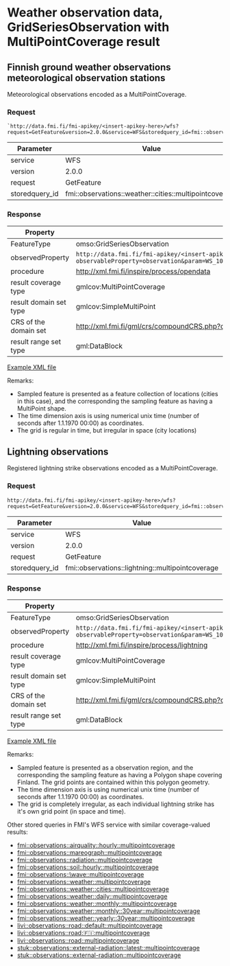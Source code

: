 # Weather observation data, GridSeriesObservation with MultiPointCoverage result

## Finnish ground weather observations meteorological observation stations

Meteorological observations encoded as a MultiPointCoverage.

### Request

	`http://data.fmi.fi/fmi-apikey/<insert-apikey-here>/wfs?request=GetFeature&version=2.0.0&service=WFS&storedquery_id=fmi::observations::weather::cities::multipointcoverage`

Parameter      | Value
---------------|----------------
service        | WFS
version        | 2.0.0
request        | GetFeature
storedquery_id | fmi::observations::weather::cities::multipointcoverage

### Response

Property               | Value
-----------------------|-------------------
FeatureType            | omso:GridSeriesObservation
observedProperty       | `http://data.fmi.fi/fmi-apikey/<insert-apikey-here>/meta?observableProperty=observation&param=WS_10MIN,WD_10MIN,WG_10MIN,T,RH,TD,P_SEA,R_1H,VIS,N_MAN,WAWA&language=eng`
procedure              | http://xml.fmi.fi/inspire/process/opendata
result coverage type   | gmlcov:MultiPointCoverage
result domain set type | gmlcov:SimpleMultiPoint
CRS of the domain set  | http://xml.fmi.fi/gml/crs/compoundCRS.php?crs=4258&time=unixtime (3-dim, EPSG:4258 + time)
result range set type  | gml:DataBlock

[Example XML file](./fmi-wfs-weather-observations-surface-cities-multipoint.xml)

Remarks:

* Sampled feature is presented as a feature collection of locations (cities in this case), and the corresponding the sampling feature as having a MultiPoint shape.
* The time dimension axis is using numerical unix time (number of seconds after 1.1.1970 00:00) as coordinates.
* The grid is regular in time, but irregular in space (city locations)

## Lightning observations

Registered lightning strike observations encoded as a MultiPointCoverage.

### Request

	http://data.fmi.fi/fmi-apikey/<insert-apikey-here>/wfs?request=GetFeature&version=2.0.0&service=WFS&storedquery_id=fmi::observations::lightning::multipointcoverage

Parameter      | Value
---------------|----------------
service        | WFS
version        | 2.0.0
request        | GetFeature
storedquery_id | fmi::observations::lightning::multipointcoverage

### Response

Property               | Value
-----------------------|-------------------
FeatureType            | omso:GridSeriesObservation
observedProperty       | `http://data.fmi.fi/fmi-apikey/<insert-apikey-here>/meta?observableProperty=observation&param=WS_10MIN,WD_10MIN,WG_10MIN,T,RH,TD,P_SEA,R_1H,VIS,N_MAN,WAWA&language=eng`
procedure              | http://xml.fmi.fi/inspire/process/lightning
result coverage type   | gmlcov:MultiPointCoverage
result domain set type | gmlcov:SimpleMultiPoint
CRS of the domain set  | http://xml.fmi.fi/gml/crs/compoundCRS.php?crs=4258&time=unixtime (3-dim, EPSG:4258 + time)
result range set type  | gml:DataBlock

[Example XML file](./fmi-wfs-lightning-strikes-multipoint.xml)

Remarks:

* Sampled feature is presented as a observation region, and the corresponding the sampling feature as having a Polygon shape covering Finland. The grid points are contained within this polygon geometry.
* The time dimension axis is using numerical unix time (number of seconds after 1.1.1970 00:00) as coordinates.
* The grid is completely irregular, as each individual lightning strike has it's own grid point (in space and time).


Other stored queries in FMI's WFS service with similar coverage-valued results:

* [fmi::observations::airquality::hourly::multipointcoverage](http://data.fmi.fi/fmi-apikey/<insert-apikey-here>/wfs?request=DescribeStoredQueries&version=2.0.0&service=WFS&storedquery_id=fmi::observations::airquality::hourly::multipointcoverage)
* [fmi::observations::mareograph::multipointcoverage](http://data.fmi.fi/fmi-apikey/<insert-apikey-here>/wfs?request=DescribeStoredQueries&version=2.0.0&service=WFS&storedquery_id=fmi::observations::mareograph::multipointcoverage)
* [fmi::observations::radiation::multipointcoverage](http://data.fmi.fi/fmi-apikey/<insert-apikey-here>/wfs?request=DescribeStoredQueries&version=2.0.0&service=WFS&storedquery_id=fmi::observations::radiation::multipointcoverage)
* [fmi::observations::soil::hourly::multipointcoverage](http://data.fmi.fi/fmi-apikey/<insert-apikey-here>/wfs?request=DescribeStoredQueries&version=2.0.0&service=WFS&storedquery_id=fmi::observations::soil::hourly::multipointcoverage)
* [fmi::observations::\wave::multipointcoverage](http://data.fmi.fi/fmi-apikey/<insert-apikey-here>/wfs?request=DescribeStoredQueries&version=2.0.0&service=WFS&storedquery_id=fmi::observations::wave::multipointcoverage)
* [fmi::observations::weather::multipointcoverage](http://data.fmi.fi/fmi-apikey/<insert-apikey-here>/wfs?request=DescribeStoredQueries&version=2.0.0&service=WFS&storedquery_id=fmi::observations::weather::multipointcoverage)
* [fmi::observations::weather::cities::multipointcoverage](http://data.fmi.fi/fmi-apikey/<insert-apikey-here>/wfs?request=DescribeStoredQueries&version=2.0.0&service=WFS&storedquery_id=fmi::observations::weather::cities::multipointcoverage)
* [fmi::observations::weather::daily::multipointcoverage](http://data.fmi.fi/fmi-apikey/<insert-apikey-here>/wfs?request=DescribeStoredQueries&version=2.0.0&service=WFS&storedquery_id=fmi::observations::weather::daily::multipointcoverage)
* [fmi::observations::weather::monthly::multipointcoverage](http://data.fmi.fi/fmi-apikey/<insert-apikey-here>/wfs?request=DescribeStoredQueries&version=2.0.0&service=WFS&storedquery_id=fmi::observations::weather::monthly::multipointcoverage)
* [fmi::observations::weather::monthly::30year::multipointcoverage](http://data.fmi.fi/fmi-apikey/<insert-apikey-here>/wfs?request=DescribeStoredQueries&version=2.0.0&service=WFS&storedquery_id=fmi::observations::weather::monthly::30year::multipointcoverage)
* [fmi::observations::weather::yearly::30year::multipointcoverage](http://data.fmi.fi/fmi-apikey/<insert-apikey-here>/wfs?request=DescribeStoredQueries&version=2.0.0&service=WFS&storedquery_id=fmi::observations::weather::yearly::30year::multipointcoverage)
* [livi::observations::road::default::multipointcoverage](http://data.fmi.fi/fmi-apikey/<insert-apikey-here>/wfs?request=DescribeStoredQueries&version=2.0.0&service=WFS&storedquery_id=livi::observations::road::default::multipointcoverage)
* [livi::observations::road::finland::multipointcoverage](http://data.fmi.fi/fmi-apikey/<insert-apikey-here>/wfs?request=DescribeStoredQueries&version=2.0.0&service=WFS&storedquery_id=livi::observations::road::finland::multipointcoverage)
* [livi::observations::road::multipointcoverage](http://data.fmi.fi/fmi-apikey/<insert-apikey-here>/wfs?request=DescribeStoredQueries&version=2.0.0&service=WFS&storedquery_id=livi::observations::road::multipointcoverage)
* [stuk::observations::external-radiation::latest::multipointcoverage](http://data.fmi.fi/fmi-apikey/<insert-apikey-here>/wfs?request=DescribeStoredQueries&version=2.0.0&service=WFS&storedquery_id=stuk::observations::external-radiation::latest::multipointcoverage)
* [stuk::observations::external-radiation::multipointcoverage](http://data.fmi.fi/fmi-apikey/<insert-apikey-here>/wfs?request=DescribeStoredQueries&version=2.0.0&service=WFS&storedquery_id=stuk::observations::external-radiation::multipointcoverage)


